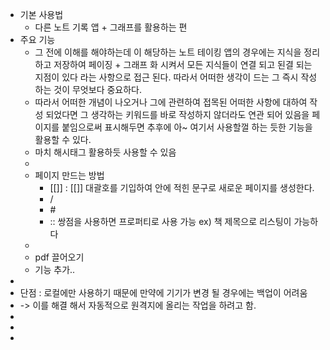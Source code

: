 - 기본 사용법
	- 다른 노트 기록 앱 + 그래프를 활용하는 편
- 주요 기능
	- 그 전에 이해를 해야하는데 이 해당하는 노트 테이킹 앱의 경우에는 지식을 정리 하고 저장하여 페이징 + 그래프 화 시켜서 모든 지식들이 연결 되고 된결 되는 지점이 있다 라는 사항으로 접근 된다. 따라서 어떠한 생각이 드는 그 즉시 작성하는 것이 무엇보다 중요하다.
	- 따라서 어떠한 개념이 나오거나 그에 관련하여 접목된 어떠한 사항에 대하여 작성 되었다면 그 생각하는 키워드를 바로 작성하지 않더라도 연관 되어 있음을 페이지를 붙임으로써 표시해두면 추후에 아~ 여기서 사용할껄 하는 듯한 기능을 활용할 수 있다.
	- 마치 해시태그 활용하듯 사용할 수 있음
	-
	- 페이지 만드는 방법
		- \[[]] : [[]] 대괄호를 기입하여 안에 적힌 문구로 새로운 페이지를 생성한다.
		- /
		- \#
		- :: 쌍점을 사용하면 프로퍼티로 사용 가능 ex) 책 제목으로 리스팅이 가능하다
	-
	- pdf 끌어오기
	- 기능 추가..
-
- 단점 : 로컬에만 사용하기 때문에 만약에 기기가 변경 될 경우에는 백업이 어려움
- -> 이를 해결 해서 자동적으로 원격지에 올리는 작업을 하려고 함.
-
-
-